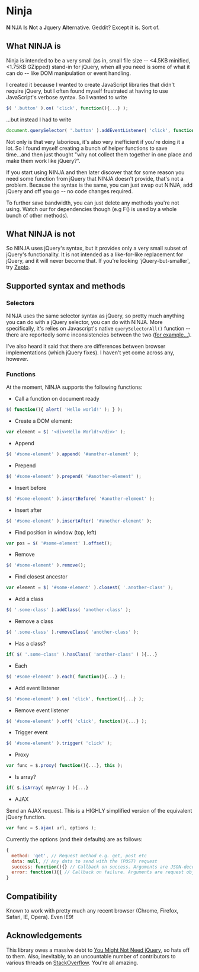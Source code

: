 # Ninja

**N**INJA **I**s **N**ot a **J**query **A**lternative. Geddit? Except it is. Sort of.

## What NINJA is

Ninja is intended to be a very small (as in, small file size -- <4.5KB minified, <1.75KB GZipped) stand-in for jQuery, when all you need is some of what it can do -- like DOM manipulation or event handling.

I created it because I wanted to create JavaScript libraries that didn't require jQuery, but I often found myself frustrated at having to use JavaScript's verbose syntax. So I wanted to write

```javascript
$( '.button' ).on( 'click', function(){...} );
```

...but instead I had to write

```javascript
document.querySelector( '.button' ).addEventListener( 'click', function(){...} );
```

Not only is that very laborious, it's also very inefficient if you're doing it a lot. So I found myself creating a bunch of helper functions to save time...and then just thought "why not collect them together in one place and make them work like jQuery?".

If you start using NINJA and then later discover that for some reason you need some function from jQuery that NINJA doesn't provide, that's not a problem. Because the syntax is the same, you can just swap out NINJA, add jQuery and off you go -- no code changes required.

To further save bandwidth, you can just delete any methods you're not using. Watch our for dependencies though (e.g F() is used by a whole bunch of other methods).

## What NINJA is **not**

So NINJA uses jQuery's syntax, but it provides only a very small subset of jQuery's functionality. It is not intended as a like-for-like replacement for jQuery, and it will never become that. If you're looking 'jQuery-but-smaller', try [Zepto](https://github.com/madrobby/zepto).

## Supported syntax and methods

### Selectors

NINJA uses the same selector syntax as jQuery, so pretty much anything you can do with a jQuery selector, you can do with NINJA. More specifically, it's relies on Javascript's native ```querySelectorAll()``` function -- there are reportedly some inconsistencies between the two ([for example...](https://developer.rackspace.com/blog/using-querySelector-on-elements/)).

I've also heard it said that there are differences between browser implementations (which jQuery fixes). I haven't yet come across any, however.

### Functions

At the moment, NINJA supports the following functions:

- Call a function on document ready

```javascript
$( function(){ alert( 'Hello world!' ); } );
```

- Create a DOM element:

```javascript
var element = $( '<div>Hello World!</div>' );
```

- Append

```javascript
$( '#some-element' ).append( '#another-element' );
```
- Prepend

```javascript
$( '#some-element' ).prepend( '#another-element' );
```
- Insert before

```javascript
$( '#some-element' ).insertBefore( '#another-element' );
```
- Insert after

```javascript
$( '#some-element' ).insertAfter( '#another-element' );
```

- Find position in window (top, left)

```javascript
var pos = $( '#some-element' ).offset();
```

- Remove

```javascript
$( '#some-element' ).remove();
```

- Find closest ancestor

```javascript
var element = $( '#some-element' ).closest( '.another-class' );
```

- Add a class

```javascript
$( '.some-class' ).addClass( 'another-class' );
```

- Remove a class

```javascript
$( '.some-class' ).removeClass( 'another-class' );
```

- Has a class?

```javascript
if( $( '.some-class' ).hasClass( 'another-class' ) ){...}
```

- Each

```javascript
$( '#some-element' ).each( function(){...} );
```

- Add event listener

```javascript
$( '#some-element' ).on( 'click', function(){...} );
```

- Remove event listener

```javascript
$( '#some-element' ).off( 'click', function(){...} );
```

- Trigger event

```javascript
$( '#some-element' ).trigger( 'click' );
```

- Proxy

```javascript
var func = $.proxy( function(){...}, this );
```

- Is array?

```javascript
if( $.isArray( myArray ) ){...}
```

- AJAX

Send an AJAX request. This is a HIGHLY simplified version of the equivalent jQuery function. 

```javascript
var func = $.ajax( url, options );
```

Currently the options (and their defaults) are as follows:

```javascript
{
  method: 'get', // Request method e.g. get, post etc
  data: null, // Any data to send with the (POST) request
  success: function(){} // Callback on success. Arguments are JSON-decoded response text, status text, request object
  error: function(){{ // Callback on failure. Arguments are request object, 'error', status text
}
```

## Compatibility

Known to work with pretty much any recent browser (Chrome, Firefox, Safari, IE, Opera). Even IE9!

## Acknowledgements

This library owes a massive debt to [You Might Not Need jQuery](http://youmightnotneedjquery.com/), so hats off to them. Also, inevitably, to an uncountable number of contributors to various threads on [StackOverflow](https://stackoverflow.com). You're all amazing.
